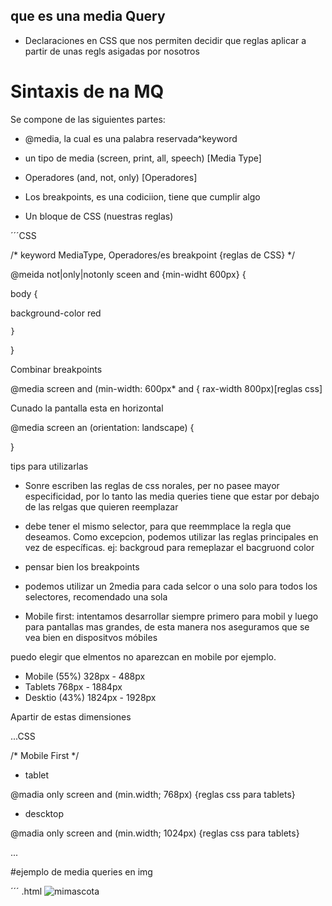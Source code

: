 ## que es una media Query

- Declaraciones en CSS que nos permiten decidir que reglas aplicar a partir de unas regls asigadas por nosotros

# Sintaxis de na MQ

Se compone de las siguientes partes:
- @media, la cual es una palabra reservada^keyword

- un tipo de media (screen, print, all, speech) [Media Type] 

- Operadores (and, not, only) [Operadores]

- Los breakpoints, es una codiciion, tiene que cumplir algo

- Un bloque de CSS (nuestras reglas)

´´´CSS

/* keyword  MediaType, Operadores/es breakpoint {reglas de CSS} */

@meida not|only|notonly sceen and {min-widht 600px} {

body {

background-color red

    }
}

Combinar breakpoints

@media screen and (min-width: 600px* and { rax-width 800px)[reglas css]

Cunado la pantalla esta en horizontal

@media screen an (orientation: landscape) {

}

tips para utilizarlas

- Sonre escriben las reglas de css norales, per no pasee mayor especificidad, por lo tanto las media queries tiene que estar por debajo de las relgas que quieren reemplazar

- debe tener el mismo selector, para que reemmplace la regla que deseamos. Como excepcion, podemos utilizar las reglas principales en vez de específicas. ej: backgroud para remeplazar el bacgruond color

- pensar bien los breakpoints

- podemos utilizar un  2media para cada selcor o una solo para todos los selectores, recomendado una sola

- Mobile first: intentamos desarrollar siempre primero para mobil y luego para pantallas mas grandes, de esta manera nos aseguramos que se vea bien en dispositvos móbiles

puedo elegir que elmentos no aparezcan en mobile por ejemplo.

- Mobile (55%) 328px - 488px
- Tablets 768px - 1884px
- Desktio (43%) 1824px - 1928px

Apartir de estas dimensiones 

...CSS

/* Mobile First */

- tablet

@madia only screen and (min.width; 768px) {reglas css para tablets}

- descktop

@madia only screen and (min.width; 1024px) {reglas css para tablets}

...

#ejemplo de media queries en img

´´´
.html
<pinture>
<source  media="(min-width:650px)" srcset="url de la imagen">
<source  media="(min-width:450px)" srcset="url de la imagen">
<img src="url" alt="mimascota">
</pinture>

